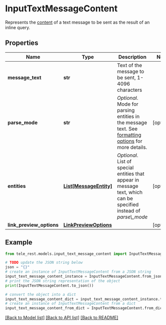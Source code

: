 # InputTextMessageContent

Represents the [content](https://core.telegram.org/bots/api/#inputmessagecontent) of a text message to be sent as the result of an inline query.

## Properties

Name | Type | Description | Notes
------------ | ------------- | ------------- | -------------
**message_text** | **str** | Text of the message to be sent, 1-4096 characters | 
**parse_mode** | **str** | *Optional*. Mode for parsing entities in the message text. See [formatting options](https://core.telegram.org/bots/api/#formatting-options) for more details. | [optional] 
**entities** | [**List[MessageEntity]**](MessageEntity.md) | *Optional*. List of special entities that appear in message text, which can be specified instead of *parse\\_mode* | [optional] 
**link_preview_options** | [**LinkPreviewOptions**](LinkPreviewOptions.md) |  | [optional] 

## Example

```python
from tele_rest.models.input_text_message_content import InputTextMessageContent

# TODO update the JSON string below
json = "{}"
# create an instance of InputTextMessageContent from a JSON string
input_text_message_content_instance = InputTextMessageContent.from_json(json)
# print the JSON string representation of the object
print(InputTextMessageContent.to_json())

# convert the object into a dict
input_text_message_content_dict = input_text_message_content_instance.to_dict()
# create an instance of InputTextMessageContent from a dict
input_text_message_content_from_dict = InputTextMessageContent.from_dict(input_text_message_content_dict)
```
[[Back to Model list]](../README.md#documentation-for-models) [[Back to API list]](../README.md#documentation-for-api-endpoints) [[Back to README]](../README.md)


